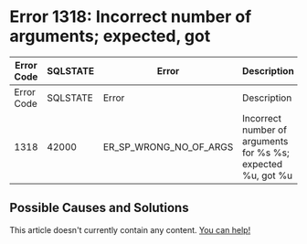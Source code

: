 
# Error 1318: Incorrect number of arguments; expected, got


| Error Code | SQLSTATE | Error | Description |
| --- | --- | --- | --- |
| Error Code | SQLSTATE | Error | Description |
| 1318 | 42000 | ER_SP_WRONG_NO_OF_ARGS | Incorrect number of arguments for %s %s; expected %u, got %u |




## Possible Causes and Solutions


This article doesn't currently contain any content. [You can help!](/en/writing-and-editing-knowledge-base-articles/)

